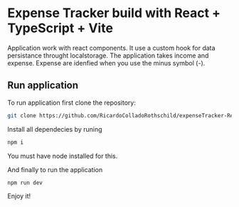 # Expense Tracker build with React + TypeScript + Vite

Application work with react components. It use a custom hook for data persistance throught localstorage.
The application takes income and expense. Expense are idenfied when you use the minus symbol (-).


## Run application

To run application first clone the repository:

```bash
git clone https://github.com/RicardoColladoRothschild/expenseTracker-ReactApp.git
```

Install all dependecies by runing 

```bash
npm i
```
You must have node installed for this. 

And finally to run the application

```bash
npm run dev
```

Enjoy it!
